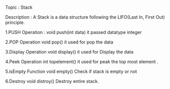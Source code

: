 Topic : Stack 

Description :
	A Stack is a data structure following the LIFO(Last In, First Out) principle.

1.PUSH Operation :
   void push(int data)
   it passed datatype integer 

2.POP Operation 
  void pop()
  it used for pop the data 

3.Display Operation 
 void display()
 it used for Display the data 

4.Peek  Operation
int topelement()
it used for peak the top most element .

5.isEmpty Function
void empty()
Check if stack is empty or not

6.Destroy
void distroy()
Destroy entire stack.



